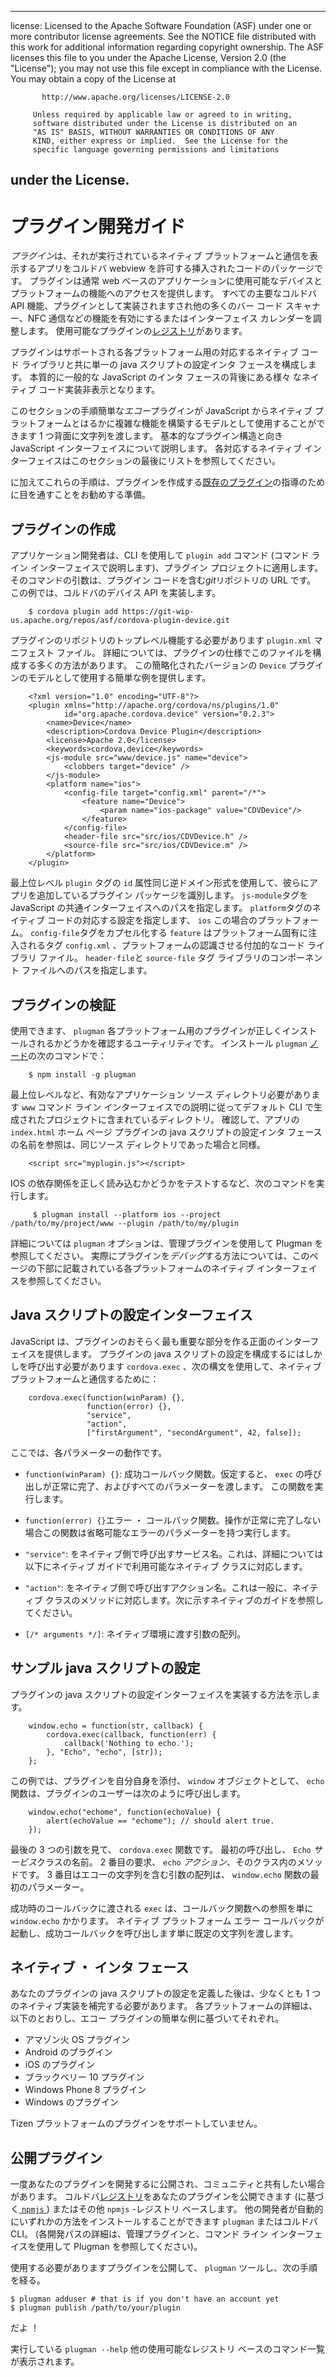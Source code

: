 * * *

license: Licensed to the Apache Software Foundation (ASF) under one or more contributor license agreements. See the NOTICE file distributed with this work for additional information regarding copyright ownership. The ASF licenses this file to you under the Apache License, Version 2.0 (the "License"); you may not use this file except in compliance with the License. You may obtain a copy of the License at

           http://www.apache.org/licenses/LICENSE-2.0
    
         Unless required by applicable law or agreed to in writing,
         software distributed under the License is distributed on an
         "AS IS" BASIS, WITHOUT WARRANTIES OR CONDITIONS OF ANY
         KIND, either express or implied.  See the License for the
         specific language governing permissions and limitations
    

## under the License.

# プラグイン開発ガイド

*プラグイン*は、それが実行されているネイティブ プラットフォームと通信を表示するアプリをコルドバ webview を許可する挿入されたコードのパッケージです。 プラグインは通常 web ベースのアプリケーションに使用可能なデバイスとプラットフォームの機能へのアクセスを提供します。 すべての主要なコルドバ API 機能、プラグインとして実装されますされ他の多くのバー コード スキャナー、NFC 通信などの機能を有効にするまたはインターフェイス カレンダーを調整します。 使用可能なプラグインの[レジストリ][1]があります。

 [1]: http://plugins.cordova.io

プラグインはサポートされる各プラットフォーム用の対応するネイティブ コード ライブラリと共に単一の java スクリプトの設定インタ フェースを構成します。 本質的に一般的な JavaScript のインタ フェースの背後にある様々 なネイティブ コード実装非表示となります。

このセクションの手順簡単な*エコー*プラグインが JavaScript からネイティブ プラットフォームとはるかに複雑な機能を構築するモデルとして使用することができます 1 つ背面に文字列を渡します。 基本的なプラグイン構造と向き JavaScript インターフェイスについて説明します。 各対応するネイティブ インターフェイスはこのセクションの最後にリストを参照してください。

に加えてこれらの手順は、プラグインを作成する[既存のプラグイン][2]の指導のために目を通すことをお勧めする準備。

 [2]: http://cordova.apache.org/#contribute

## プラグインの作成

アプリケーション開発者は、CLI を使用して `plugin add` コマンド (コマンド ライン インターフェイスで説明します)、プラグイン プロジェクトに適用します。 そのコマンドの引数は、プラグイン コードを含む*git*リポジトリの URL です。 この例では、コルドバのデバイス API を実装します。

        $ cordova plugin add https://git-wip-us.apache.org/repos/asf/cordova-plugin-device.git
    

プラグインのリポジトリのトップレベル機能する必要があります `plugin.xml` マニフェスト ファイル。 詳細については、プラグインの仕様でこのファイルを構成する多くの方法があります。 この簡略化されたバージョンの `Device` プラグインのモデルとして使用する簡単な例を提供します。

        <?xml version="1.0" encoding="UTF-8"?>
        <plugin xmlns="http://apache.org/cordova/ns/plugins/1.0"
                id="org.apache.cordova.device" version="0.2.3">
            <name>Device</name>
            <description>Cordova Device Plugin</description>
            <license>Apache 2.0</license>
            <keywords>cordova,device</keywords>
            <js-module src="www/device.js" name="device">
                <clobbers target="device" />
            </js-module>
            <platform name="ios">
                <config-file target="config.xml" parent="/*">
                    <feature name="Device">
                        <param name="ios-package" value="CDVDevice"/>
                    </feature>
                </config-file>
                <header-file src="src/ios/CDVDevice.h" />
                <source-file src="src/ios/CDVDevice.m" />
            </platform>
        </plugin>
    

最上位レベル `plugin` タグの `id` 属性同じ逆ドメイン形式を使用して、彼らにアプリを追加しているプラグイン パッケージを識別します。 `js-module`タグを JavaScript の共通インターフェイスへのパスを指定します。 `platform`タグのネイティブ コードの対応する設定を指定します、 `ios` この場合のプラットフォーム。 `config-file`タグをカプセル化する `feature` はプラットフォーム固有に注入されるタグ `config.xml` 、プラットフォームの認識させる付加的なコード ライブラリ ファイル。 `header-file`と `source-file` タグ ライブラリのコンポーネント ファイルへのパスを指定します。

## プラグインの検証

使用できます、 `plugman` 各プラットフォーム用のプラグインが正しくインストールされるかどうかを確認するユーティリティです。 インストール `plugman` [ノード][3]の次のコマンドで：

 [3]: http://nodejs.org/

        $ npm install -g plugman
    

最上位レベルなど、有効なアプリケーション ソース ディレクトリ必要があります `www` コマンド ライン インターフェイスでの説明に従ってデフォルト CLI で生成されたプロジェクトに含まれているディレクトリ。 確認して、アプリの `index.html` ホーム ページ プラグインの java スクリプトの設定インタ フェースの名前を参照は、同じソース ディレクトリであった場合と同様。

        <script src="myplugin.js"></script>
    

IOS の依存関係を正しく読み込むかどうかをテストするなど、次のコマンドを実行します。

         $ plugman install --platform ios --project /path/to/my/project/www --plugin /path/to/my/plugin
    

詳細については `plugman` オプションは、管理プラグインを使用して Plugman を参照してください。 実際にプラグインを*デバッグ*する方法については、このページの下部に記載されている各プラットフォームのネイティブ インターフェイスを参照してください。

## Java スクリプトの設定インターフェイス

JavaScript は、プラグインのおそらく最も重要な部分を作る正面のインターフェイスを提供します。 プラグインの java スクリプトの設定を構成するにはしかしを呼び出す必要があります `cordova.exec` 、次の構文を使用して、ネイティブ プラットフォームと通信するために：

        cordova.exec(function(winParam) {},
                     function(error) {},
                     "service",
                     "action",
                     ["firstArgument", "secondArgument", 42, false]);
    

ここでは、各パラメーターの動作です。

*   `function(winParam) {}`: 成功コールバック関数。仮定すると、 `exec` の呼び出しが正常に完了、およびすべてのパラメーターを渡します。 この関数を実行します。

*   `function(error) {}`エラー ・ コールバック関数。操作が正常に完了しない場合この関数は省略可能なエラーのパラメーターを持つ実行します。

*   `"service"`: をネイティブ側で呼び出すサービス名。これは、詳細については以下にネイティブ ガイドで利用可能なネイティブ クラスに対応します。

*   `"action"`: をネイティブ側で呼び出すアクション名。これは一般に、ネイティブ クラスのメソッドに対応します。次に示すネイティブのガイドを参照してください。

*   `[/* arguments */]`: ネイティブ環境に渡す引数の配列。

## サンプル java スクリプトの設定

プラグインの java スクリプトの設定インターフェイスを実装する方法を示します。

        window.echo = function(str, callback) {
            cordova.exec(callback, function(err) {
                callback('Nothing to echo.');
            }, "Echo", "echo", [str]);
        };
    

この例では、プラグインを自分自身を添付、 `window` オブジェクトとして、 `echo` 関数は、プラグインのユーザーは次のように呼び出します。

        window.echo("echome", function(echoValue) {
            alert(echoValue == "echome"); // should alert true.
        });
    

最後の 3 つの引数を見て、 `cordova.exec` 関数です。 最初の呼び出し、 `Echo` *サービス*クラスの名前。 2 番目の要求、 `echo` *アクション*、そのクラス内のメソッドです。 3 番目はエコーの文字列を含む引数の配列は、 `window.echo` 関数の最初のパラメーター。

成功時のコールバックに渡される `exec` は、コールバック関数への参照を単に `window.echo` かかります。 ネイティブ プラットフォーム エラー コールバックが起動し、成功コールバックを呼び出します単に既定の文字列を渡します。

## ネイティブ ・ インタ フェース

あなたのプラグインの java スクリプトの設定を定義した後は、少なくとも 1 つのネイティブ実装を補完する必要があります。 各プラットフォームの詳細は、以下のとおりし、エコー プラグインの簡単な例に基づいてそれぞれ。

*   アマゾン火 OS プラグイン
*   Android のプラグイン
*   iOS のプラグイン
*   ブラックベリー 10 プラグイン
*   Windows Phone 8 プラグイン
*   Windows のプラグイン

Tizen プラットフォームのプラグインをサポートしていません。

## 公開プラグイン

一度あなたのプラグインを開発するに公開され、コミュニティと共有したい場合があります。 コルドバ[レジストリ][1]をあなたのプラグインを公開できます (に基づく[ `npmjs` ][4]) またはその他 `npmjs` -レジストリ ベースします。 他の開発者が自動的にいずれかの方法をインストールすることができます `plugman` またはコルドバ CLI。 (各開発パスの詳細は、管理プラグインと、コマンド ライン インターフェイスを使用して Plugman を参照してください)。

 [4]: https://github.com/isaacs/npmjs.org

使用する必要がありますプラグインを公開して、 `plugman` ツールし、次の手順を経る。

    $ plugman adduser # that is if you don't have an account yet
    $ plugman publish /path/to/your/plugin
    

だよ ！

実行している `plugman --help` 他の使用可能なレジストリ ベースのコマンド一覧が表示されます。
